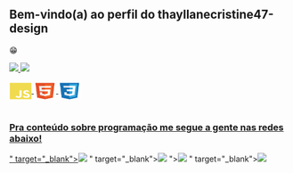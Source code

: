 ## Bem-vindo(a) ao perfil do thayllanecristine47-design
 😁

 <div>
   <a href="https://github.com/thayllanecristine47-design
">
   <img height="180em" src="https://github-readme-stats.vercel.app/api?username=thayllanecristine47-design
&show_icons=true&theme=dark=true&count_private=true"/>
   <img height="180em" src="https://github-readme-stats.vercel.app/api/top-langs/?username=thayllanecristine47-design
&layout=compact&langs_count=6&theme=tokyonight"/>
</div>
    
<div style="display: inline_block"><br>
  <img align="center" alt="Js" height="30" width="40" src="https://raw.githubusercontent.com/devicons/devicon/master/icons/javascript/javascript-plain.svg">
  <img align="center" alt="HTML" height="30" width="40" src="https://raw.githubusercontent.com/devicons/devicon/master/icons/html5/html5-original.svg">
  <img align="center" alt="CSS" height="30" width="40" src="https://raw.githubusercontent.com/devicons/devicon/master/icons/css3/css3-original.svg">
</div>
 
<br>
 
### Pra conteúdo sobre programação me segue a gente nas redes abaixo!
 
<div> 
" target="_blank"><img src="https://img.shields.io/badge/YouTube-FF0000?style=for-the-badge&logo=youtube&logoColor=white" target="_blank"></a>
" target="_blank"><img src="https://img.shields.io/badge/-Instagram-%23E4405F?style=for-the-badge&logo=instagram&logoColor=white" target="_blank"></a>
"><img src="https://img.shields.io/badge/-Gmail-%23333?style=for-the-badge&logo=gmail&logoColor=white" target="_blank"></a>
" target="_blank"><img src="https://img.shields.io/badge/-LinkedIn-%230077B5?style=for-the-badge&logo=linkedin&logoColor=white" target="_blank"></a>
</div>
